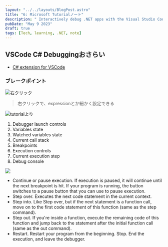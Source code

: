```yaml
---
layout: "../../layouts/BlogPost.astro"
title: "6: Microsoft Tutorialノート"
description: " Interactively debug .NET apps with the Visual Studio Code debuggerより"
pubDate: "May 9 2023"
draft: true
tags: [Tech, learning, .NET, note]
---
```


## VSCode C# Debuggingおさらい

- [C# extension for VSCode](https://marketplace.visualstudio.com/items?itemName=ms-dotnettools.csharp)

### ブレークポイント

![右クリック](/assets/debug1.png)

> 右クリックで、expressionとか細かく設定できる

![tutorialより](https://learn.microsoft.com/en-us/training/modules/dotnet-debug/media/debugger-overview.png)

1. Debugger launch controls
2. Variables state
3. Watched variables state
4. Current call stack
5. Breakpoints
6. Execution controls
7. Current execution step
8. Debug console

![](https://learn.microsoft.com/en-us/training/modules/dotnet-debug/media/debugger-controls.png)

- Continue or pause execution. If execution is paused, it will continue until the next breakpoint is hit. If your program is running, the button switches to a pause button that you can use to pause execution.
- Step over. Executes the next code statement in the current context.
- Step into. Like Step over, but if the next statement is a function call, move on to the first code statement of this function (same as the step command).
- Step out. If you're inside a function, execute the remaining code of this function and jump back to the statement after the initial function call (same as the out command).
- Restart. Restart your program from the beginning.
Stop. End the execution, and leave the debugger.
